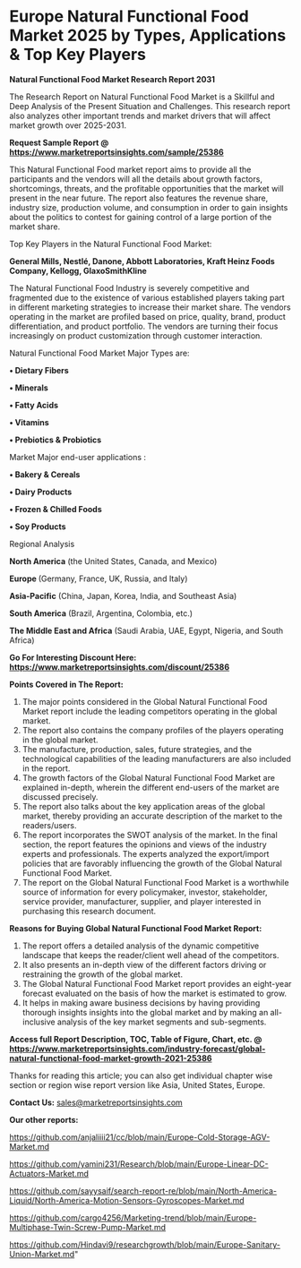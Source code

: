 # Europe Natural Functional Food Market 2025 by Types, Applications & Top Key Players

<strong>Natural Functional Food Market Research Report 2031</strong>

The Research Report on Natural Functional Food Market is a Skillful and Deep Analysis of the Present Situation and Challenges. This research report also analyzes other important trends and market drivers that will affect market growth over 2025-2031.

<strong>Request Sample Report @ <a href=https://www.marketreportsinsights.com/sample/25386>https://www.marketreportsinsights.com/sample/25386</a></strong>

This Natural Functional Food market report aims to provide all the participants and the vendors will all the details about growth factors, shortcomings, threats, and the profitable opportunities that the market will present in the near future. The report also features the revenue share, industry size, production volume, and consumption in order to gain insights about the politics to contest for gaining control of a large portion of the market share.

Top Key Players in the Natural Functional Food Market:

<strong>General Mills, Nestlé, Danone, Abbott Laboratories, Kraft Heinz Foods Company, Kellogg, GlaxoSmithKline</strong>

The Natural Functional Food Industry is severely competitive and fragmented due to the existence of various established players taking part in different marketing strategies to increase their market share. The vendors operating in the market are profiled based on price, quality, brand, product differentiation, and product portfolio. The vendors are turning their focus increasingly on product customization through customer interaction.

Natural Functional Food Market Major Types are:

<strong>• Dietary Fibers

• Minerals

• Fatty Acids

• Vitamins

• Prebiotics & Probiotics</strong>

Market Major end-user applications :

<strong>• Bakery & Cereals

• Dairy Products

• Frozen & Chilled Foods

• Soy Products</strong>

Regional Analysis

</u><strong><b>North America</b></strong> (the United States, Canada, and Mexico)

<strong><b>Europe </b></strong>(Germany, France, UK, Russia, and Italy)

<strong><b>Asia-Pacific</b></strong> (China, Japan, Korea, India, and Southeast Asia)

<strong><b>South America</b></strong> (Brazil, Argentina, Colombia, etc.)

<strong><b>The Middle East and Africa</b></strong> (Saudi Arabia, UAE, Egypt, Nigeria, and South Africa)

<strong>Go For Interesting Discount Here: <a href=https://www.marketreportsinsights.com/discount/25386>https://www.marketreportsinsights.com/discount/25386</a></strong>

<strong>Points Covered in The Report:</strong>
<ol>
  <li>The major points considered in the Global Natural Functional Food Market report include the leading competitors operating in the global market.</li>
  <li>The report also contains the company profiles of the players operating in the global market.</li>
  <li>The manufacture, production, sales, future strategies, and the technological capabilities of the leading manufacturers are also included in the report.</li>
  <li>The growth factors of the Global Natural Functional Food Market are explained in-depth, wherein the different end-users of the market are discussed precisely.</li>
  <li>The report also talks about the key application areas of the global market, thereby providing an accurate description of the market to the readers/users.</li>
  <li>The report incorporates the SWOT analysis of the market. In the final section, the report features the opinions and views of the industry experts and professionals. The experts analyzed the export/import policies that are favorably influencing the growth of the Global Natural Functional Food Market.</li>
  <li>The report on the Global Natural Functional Food Market is a worthwhile source of information for every policymaker, investor, stakeholder, service provider, manufacturer, supplier, and player interested in purchasing this research document.</li>
</ol>
<strong>Reasons for Buying Global Natural Functional Food Market Report:</strong>

<ol>
  <li>The report offers a detailed analysis of the dynamic competitive landscape that keeps the reader/client well ahead of the competitors.</li>
  <li>It also presents an in-depth view of the different factors driving or restraining the growth of the global market.</li>
  <li>The Global Natural Functional Food Market report provides an eight-year forecast evaluated on the basis of how the market is estimated to grow.</li>
  <li>It helps in making aware business decisions by having providing thorough insights insights into the global market and by making an all-inclusive analysis of the key market segments and sub-segments.</li>
</ol>
<strong>Access full Report Description, TOC, Table of Figure, Chart, etc. @ <a href=https://www.marketreportsinsights.com/industry-forecast/global-natural-functional-food-market-growth-2021-25386>https://www.marketreportsinsights.com/industry-forecast/global-natural-functional-food-market-growth-2021-25386</a></strong>


Thanks for reading this article; you can also get individual chapter wise section or region wise report version like Asia, United States, Europe.

<strong>Contact Us:</strong>
sales@marketreportsinsights.com

<strong>Our other reports:</strong>

<a href=https://github.com/anjaliiii21/cc/blob/main/Europe-Cold-Storage-AGV-Market.md>https://github.com/anjaliiii21/cc/blob/main/Europe-Cold-Storage-AGV-Market.md</a>

<a href=https://github.com/yamini231/Research/blob/main/Europe-Linear-DC-Actuators-Market.md>https://github.com/yamini231/Research/blob/main/Europe-Linear-DC-Actuators-Market.md</a>

<a href=https://github.com/sayysaif/search-report-re/blob/main/North-America-Liquid/North-America-Motion-Sensors-Gyroscopes-Market.md>https://github.com/sayysaif/search-report-re/blob/main/North-America-Liquid/North-America-Motion-Sensors-Gyroscopes-Market.md</a>

<a href=https://github.com/cargo4256/Marketing-trend/blob/main/Europe-Multiphase-Twin-Screw-Pump-Market.md>https://github.com/cargo4256/Marketing-trend/blob/main/Europe-Multiphase-Twin-Screw-Pump-Market.md</a>

<a href=https://github.com/Hindavi9/researchgrowth/blob/main/Europe-Sanitary-Union-Market.md>https://github.com/Hindavi9/researchgrowth/blob/main/Europe-Sanitary-Union-Market.md</a>"
